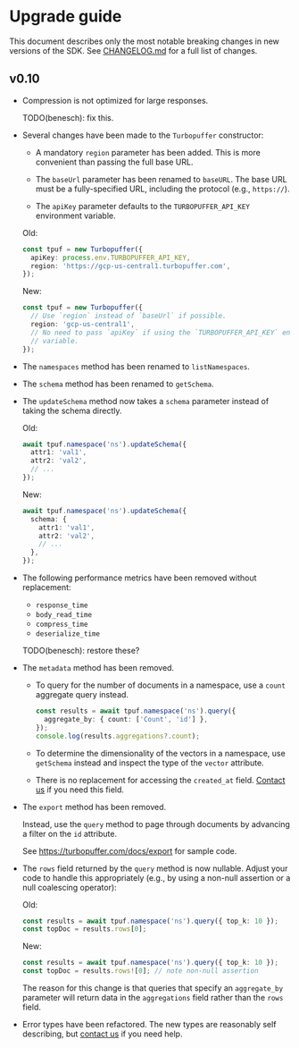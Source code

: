 # Upgrade guide

This document describes only the most notable breaking changes in new versions
of the SDK. See [CHANGELOG.md](./CHANGELOG.md) for a full list of changes.

## v0.10

- Compression is not optimized for large responses.

  TODO(benesch): fix this.

- Several changes have been made to the `Turbopuffer` constructor:

  - A mandatory `region` parameter has been added. This is more convenient
    than passing the full base URL.

  - The `baseUrl` parameter has been renamed to `baseURL`. The base URL must
    be a fully-specified URL, including the protocol (e.g., `https://`).

  - The `apiKey` parameter defaults to the `TURBOPUFFER_API_KEY` environment
    variable.

  Old:

  ```ts
  const tpuf = new Turbopuffer({
    apiKey: process.env.TURBOPUFFER_API_KEY,
    region: 'https://gcp-us-central1.turbopuffer.com',
  });
  ```

  New:

  ```ts
  const tpuf = new Turbopuffer({
    // Use `region` instead of `baseUrl` if possible.
    region: 'gcp-us-central1',
    // No need to pass `apiKey` if using the `TURBOPUFFER_API_KEY` environment
    // variable.
  });
  ```

- The `namespaces` method has been renamed to `listNamespaces`.

- The `schema` method has been renamed to `getSchema`.

- The `updateSchema` method now takes a `schema` parameter instead of
  taking the schema directly.

  Old:

  ```ts
  await tpuf.namespace('ns').updateSchema({
    attr1: 'val1',
    attr2: 'val2',
    // ...
  });
  ```

  New:

  ```ts
  await tpuf.namespace('ns').updateSchema({
    schema: {
      attr1: 'val1',
      attr2: 'val2',
      // ...
    },
  });
  ```

- The following performance metrics have been removed without replacement:

  - `response_time`
  - `body_read_time`
  - `compress_time`
  - `deserialize_time`

  TODO(benesch): restore these?

- The `metadata` method has been removed.

  - To query for the number of documents in a namespace, use a `count` aggregate
    query instead.

    ```ts
    const results = await tpuf.namespace('ns').query({
      aggregate_by: { count: ['Count', 'id'] },
    });
    console.log(results.aggregations?.count);
    ```

  - To determine the dimensionality of the vectors in a namespace, use
    `getSchema` instead and inspect the type of the `vector` attribute.

  - There is no replacement for accessing the `created_at` field. [Contact us]
    if you need this field.

- The `export` method has been removed.

  Instead, use the `query` method to page through documents by advancing a
  filter on the `id` attribute.

  See <https://turbopuffer.com/docs/export> for sample code.

- The `rows` field returned by the `query` method is now nullable. Adjust your
  code to handle this appropriately (e.g., by using a non-null assertion or a
  null coalescing operator):

  Old:

  ```ts
  const results = await tpuf.namespace('ns').query({ top_k: 10 });
  const topDoc = results.rows[0];
  ```

  New:

  ```ts
  const results = await tpuf.namespace('ns').query({ top_k: 10 });
  const topDoc = results.rows![0]; // note non-null assertion
  ```

  The reason for this change is that queries that specify an `aggregate_by`
  parameter will return data in the `aggregations` field rather than the
  `rows` field.

- Error types have been refactored. The new types are reasonably self
  describing, but [contact us] if you need help.

[contact us]: https://turbopuffer.com/contact
